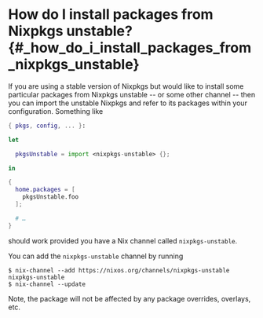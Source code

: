 # How do I install packages from Nixpkgs unstable? {#_how_do_i_install_packages_from_nixpkgs_unstable}

If you are using a stable version of Nixpkgs but would like to install
some particular packages from Nixpkgs unstable -- or some other channel
-- then you can import the unstable Nixpkgs and refer to its packages
within your configuration. Something like

``` nix
{ pkgs, config, ... }:

let

  pkgsUnstable = import <nixpkgs-unstable> {};

in

{
  home.packages = [
    pkgsUnstable.foo
  ];

  # …
}
```

should work provided you have a Nix channel called `nixpkgs-unstable`.

You can add the `nixpkgs-unstable` channel by running

``` shell
$ nix-channel --add https://nixos.org/channels/nixpkgs-unstable nixpkgs-unstable
$ nix-channel --update
```

Note, the package will not be affected by any package overrides,
overlays, etc.
